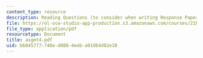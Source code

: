 ```yaml
---
content_type: resource
description: Reading Questions (to consider when writing Response Papers)
file: https://ol-ocw-studio-app-production.s3.amazonaws.com/courses/21h-342-the-royal-family-fall-2003/bb845777748ed0884eeba91d64d82e10_asgmt4.pdf
file_type: application/pdf
resourcetype: Document
title: asgmt4.pdf
uid: bb845777-748e-d088-4eeb-a91d64d82e10
---
```

